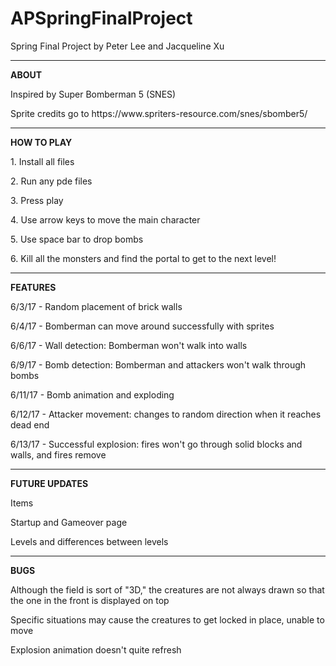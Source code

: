 # APSpringFinalProject
Spring Final Project by Peter Lee and Jacqueline Xu <hr>
<b>ABOUT</b>
<p>Inspired by Super Bomberman 5 (SNES)</p>
<p>Sprite credits go to https://www.spriters-resource.com/snes/sbomber5/</p>
<hr>

<b>HOW TO PLAY</b>
<p>1. Install all files</p>
<p>2. Run any pde files</p>
<p>3. Press play</p>
<p>4. Use arrow keys to move the main character</p>
<p>5. Use space bar to drop bombs</p>
<p>6. Kill all the monsters and find the portal to get to the next level!</p>
<hr>


<b>FEATURES</b>
<p>6/3/17 - Random placement of brick walls</p>
<p>6/4/17 - Bomberman can move around successfully with sprites</p>
<p>6/6/17 - Wall detection: Bomberman won't walk into walls</p>
<p>6/9/17 - Bomb detection: Bomberman and attackers won't walk through bombs</p>
<p>6/11/17 - Bomb animation and exploding</p>
<p>6/12/17 - Attacker movement: changes to random direction when it reaches dead end</p>
<p>6/13/17 - Successful explosion: fires won't go through solid blocks and walls, and fires remove </p>
<hr>

<b>FUTURE UPDATES</b>
<p>Items</p>
<p>Startup and Gameover page</p>
<p>Levels and differences between levels</p>
<hr>

<b>BUGS</b>
<p>Although the field is sort of "3D," the creatures are not always drawn so that the one in the front is displayed on top</p>
<p>Specific situations may cause the creatures to get locked in place, unable to move</p>
<p>Explosion animation doesn't quite refresh</p>






